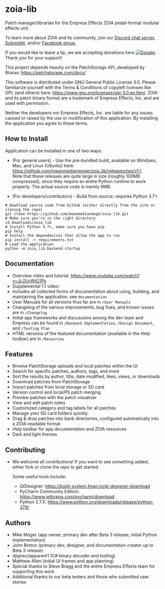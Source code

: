 # zoia-lib
Patch manager/librarian for the Empress Effects ZOIA pedal-format modular effects unit.

To learn more about ZOIA and its community, join our [Discord chat server](https://discordapp.com/invite/HG5GesY),
[Subreddit](https://reddit.com/r/zoia), and/or [Facebook group](https://facebook.com/groups/EmpressZOIAUsers).

If you would like to leave a tip, we are accepting donations here
[![Donate](https://img.shields.io/badge/Donate-PayPal-blue.svg)](https://www.paypal.com/cgi-bin/webscr?cmd=_donations&business=UUQ3SW5VMV3X4&currency_code=USD&source=url).
Thank you for your support!

This project depends heavily on the PatchStorage API, developed by Blokas: https://patchstorage.com/docs/

This software is distributed under GNU General Public License 3.0.
Please familiarize yourself with the Terms & Conditions of copyleft licenses like GPL (and others) here:
https://www.gnu.org/licenses/gpl-3.0.en.html.
ZOIA and its patch binary format are a trademark of Empress Effects, Inc. and are used with permission.

Neither the developers nor Empress Effects, Inc. are liable for any issues caused or raised by the use or
modification of this application. By installing the application you agree to these terms.

## How to Install
Application can be installed in one of two ways:
- (For general users) - Use the pre-bundled build, available on Windows, Mac, and Linux (Ubuntu) here:
https://github.com/meanmedianmoge/zoia_lib/releases/tag/v1.1.  
Note that these releases are quite large in size (roughly 100MB compressed), since they require an entire Python
runtime to work properly. The actual source code is merely 6MB.

- (For developers/contributors) - Build from source; requires Python 3.7+
```
# Download source code from Github (either directly from the site or cloning the repo)
git clone https://github.com/meanmedianmoge/zoia_lib.git
# Make sure you're in the right directory
cd Downloads/zoia_lib
# Install Python 3.7+, make sure you have pip
pip help
# Install the dependencies that allow the app to run
pip install -r requirements.txt
# Load the application
python -m zoia_lib.backend.startup
```

## Documentation
- Overview video and tutorial: https://www.youtube.com/watch?v=JLOUrWtG1Pk
- Supplemental 1.1 video: 
- Includes all collected forms of documentation about using, building, and maintaining the application: see `documentation`
- User Manuals for all versions thus far are in `/User Manuals`
- Changelog of the various improvements, bug fixes, and known issues are in `/Changelog`
- Initial app frameworks and discussions among the dev team and Empress can be found in `/Backend Implementation`, 
`/Design Document`, and `/Testing Plan`
- HTML versions of the featured documentation (available in the Help toolbar) are in `/Resources`

## Features
- Browse PatchStorage uploads and local patches within the UI
- Search for specific patches, authors, tags, and more
- Sort the results by author, title, date modified, likes, views, or downloads
- Download patches from PatchStorage
- Import patches from local storage or SD card
- Version control and local/PS patch merging
- Preview patches with the patch visualizer
- View and edit patch notes
- Customized category and tag labels for all patches
- Manage your SD card folders quickly
- Drag & drop patches into bank directories, configured automatically into a ZOIA-readable format
- Help toolbar for app documentation and ZOIA resources
- Dark and light themes

## Contributing
- We welcome all contributions! If you want to see something added, 
  either fork or clone the repo to get started.
  
  Some useful tools include:
  - QtDesigner: https://build-system.fman.io/qt-designer-download
  - PyCharm Community Edition: https://www.jetbrains.com/pycharm/download
  - Python 3.7.X: https://www.python.org/downloads/release/python-379/

## Authors
- Mike Moger (app owner, primary dev after Beta 3 release, initial Python implementation)
- John Breton (primary dev, designer, and documentation creator up to Beta 3 release)
- djigneo/apparent1 (C# binary decoder and testing)
- Matthew Allen (initial UI frames and app planning)
- Special thanks to Steve Bragg and the entire Empress Effects team for supporting this work
- Additional thanks to our beta testers and those who submitted user stories
